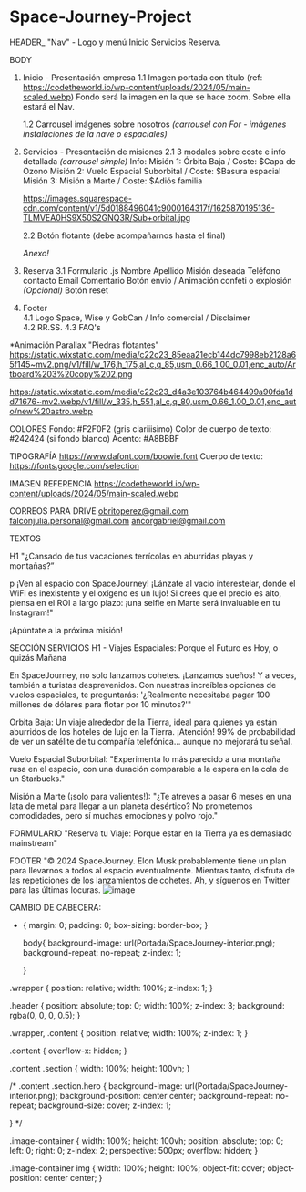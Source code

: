 # Space-Journey-Project
HEADER_
"Nav" - Logo y menú
Inicio
Servicios
Reserva.

BODY
1. Inicio - Presentación empresa
    1.1 Imagen portada con título (ref: https://codetheworld.io/wp-content/uploads/2024/05/main-scaled.webp)
    Fondo será la imagen en la que se hace zoom. Sobre ella estará el Nav.
    

    1.2 Carrousel imágenes sobre nosotros *(carrousel con For - imágenes instalaciones de la nave o espaciales)*

2. Servicios - Presentación de misiones
    2.1 3 modales sobre coste e info detallada *(carrousel simple)*
        Info:
        Misión 1: Órbita Baja / Coste: $Capa de Ozono
        Misión 2: Vuelo Espacial Suborbital / Coste: $Basura espacial
        Misión 3: Misión a Marte / Coste: $Adiós familia

   https://images.squarespace-cdn.com/content/v1/5d0188496041c9000164317f/1625870195136-TLMVEA0HS9X50S2GNQ3R/Sub+orbital.jpg

    2.2 Botón flotante  (debe acompañarnos hasta el final)   

    *Anexo!*

4. Reserva
    3.1 Formulario .js
        Nombre
        Apellido
        Misión deseada
        Teléfono contacto
        Email
        Comentario
        Botón envio / Animación confeti o explosión *(Opcional)*
        Botón reset

5. Footer   
    4.1 Logo Space, Wise y GobCan / Info comercial / Disclaimer   
    4.2 RR.SS.
    4.3 FAQ's  


*Animación Parallax "Piedras flotantes"
https://static.wixstatic.com/media/c22c23_85eaa21ecb144dc7998eb2128a65f145~mv2.png/v1/fill/w_176,h_175,al_c,q_85,usm_0.66_1.00_0.01,enc_auto/Artboard%203%20copy%202.png

https://static.wixstatic.com/media/c22c23_d4a3e103764b464499a90fda1dd71676~mv2.webp/v1/fill/w_335,h_551,al_c,q_80,usm_0.66_1.00_0.01,enc_auto/new%20astro.webp


COLORES
Fondo: #F2F0F2 (gris clariiisimo)
Color de cuerpo de texto: #242424 (si fondo blanco)
Acento: #A8BBBF

TIPOGRAFÍA
https://www.dafont.com/boowie.font
Cuerpo de texto: https://fonts.google.com/selection

<link rel="stylesheet" href="https://fonts.googleapis.com/css2?family=Material+Symbols+Outlined:opsz,wght,FILL,GRAD@20..48,100..700,0..1,-50..200&icon_names=swipe_up" />


IMAGEN REFERENCIA
https://codetheworld.io/wp-content/uploads/2024/05/main-scaled.webp


CORREOS PARA DRIVE
obritoperez@gmail.com
falconjulia.personal@gmail.com
ancorgabriel@gmail.com



TEXTOS

H1
"¿Cansado de tus vacaciones terrícolas en aburridas playas y montañas?” 


p
¡Ven al espacio con SpaceJourney! ¡Lánzate al vacío interestelar, donde el WiFi es inexistente y el oxígeno es un lujo! Si crees que el precio es alto, piensa en el ROI a largo plazo: ¡una selfie en Marte será invaluable en tu Instagram!"

¡Apúntate a la próxima misión!



SECCIÓN SERVICIOS
H1 - Viajes Espaciales: Porque el Futuro es Hoy, o quizás Mañana

En SpaceJourney, no solo lanzamos cohetes. ¡Lanzamos sueños! Y a veces, también a turistas desprevenidos. Con nuestras increíbles opciones de vuelos espaciales, te preguntarás: '¿Realmente necesitaba pagar 100 millones de dólares para flotar por 10 minutos?'"


Orbita Baja:
Un viaje alrededor de la Tierra, ideal para quienes ya están aburridos de los hoteles de lujo en la Tierra. ¡Atención! 99% de probabilidad de ver un satélite de tu compañía telefónica... aunque no mejorará tu señal.

Vuelo Espacial Suborbital: 
"Experimenta lo más parecido a una montaña rusa en el espacio, con una duración comparable a la espera en la cola de un Starbucks."

Misión a Marte (¡solo para valientes!): 
"¿Te atreves a pasar 6 meses en una lata de metal para llegar a un planeta desértico? No prometemos comodidades, pero sí muchas emociones y polvo rojo."


FORMULARIO
"Reserva tu Viaje: Porque estar en la Tierra ya es demasiado mainstream"


FOOTER
"© 2024 SpaceJourney. 
Elon Musk probablemente tiene un plan para llevarnos a todos al espacio eventualmente. Mientras tanto, disfruta de las repeticiones de los lanzamientos de cohetes. Ah, y síguenos en Twitter para las últimas locuras.
![image](https://github.com/user-attachments/assets/d4975728-dc83-4b91-943e-50172589db2e)





CAMBIO DE CABECERA:

* {
    margin: 0;
    padding: 0;
    box-sizing: border-box;
  }

  body{
    background-image: url(Portada/SpaceJourney-interior.png);
    background-repeat: no-repeat;
    z-index: 1;
    
  }
  
.wrapper {
  position: relative;
  width: 100%;
  z-index: 1;
}

.header {
  position: absolute;
  top: 0;
  width: 100%;
  z-index: 3; 
  background: rgba(0, 0, 0, 0.5);
}

  .wrapper,
  .content {
    position: relative;
    width: 100%;
    z-index: 1;
  }
  
  .content {
    overflow-x: hidden;
  }
  
  .content .section {
    width: 100%;
    height: 100vh;
  }
  
  /* .content .section.hero {
    background-image: url(Portada/SpaceJourney-interior.png);
    background-position: center center;
    background-repeat: no-repeat;
    background-size: cover;
    z-index: 1;

  } */
  
  .image-container {
    width: 100%;
    height: 100vh;
    position: absolute;
    top: 0;
    left: 0;
    right: 0;
    z-index: 2;
    perspective: 500px;
    overflow: hidden;
  }
  
  .image-container img {
    width: 100%;
    height: 100%;
    object-fit: cover;
    object-position: center center;
  }



